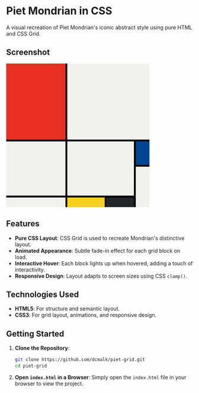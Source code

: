 # Piet Mondrian in CSS

A visual recreation of Piet Mondrian's iconic abstract style using pure HTML and CSS Grid.

## Screenshot

![Project Preview](screenshot.jpg)

## Features

- **Pure CSS Layout**: CSS Grid is used to recreate Mondrian's distinctive layout.
- **Animated Appearance**: Subtle fade-in effect for each grid block on load.
- **Interactive Hover**: Each block lights up when hovered, adding a touch of interactivity.
- **Responsive Design**: Layout adapts to screen sizes using CSS `clamp()`.

## Technologies Used

- **HTML5**: For structure and semantic layout.
- **CSS3**: For grid layout, animations, and responsive design.

## Getting Started

1. **Clone the Repository**:
   ```bash
   git clone https://github.com/dcmalk/piet-grid.git
   cd piet-grid
   ```
2. **Open `index.html` in a Browser**:
   Simply open the `index.html` file in your browser to view the project.
